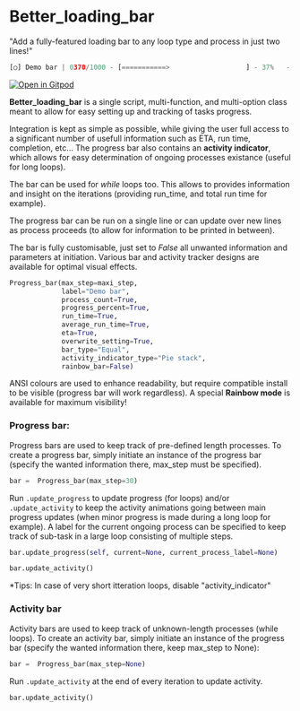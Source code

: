 # Better_loading_bar


"Add a fully-featured loading bar to any loop type and process in just two lines!"

```python
[○] Demo bar | 0370/1000 - [===========>                   ] - 37%   - iter/s: 0.08s - Run time: 0.08s - ETA: 51.70s
```
[![Open in Gitpod](https://gitpod.io/button/open-in-gitpod.svg)](https://gitpod.io/#https://github.com/vguillet/Better_loading_bar)

**Better_loading_bar** is a single script, multi-function, and multi-option class meant to allow for easy setting up and tracking of tasks progress. 

Integration is kept as simple as possible, while giving the user full access to a significant number of usefull information such as ETA, run time, completion, etc... The progress bar also contains an **activity indicator**, which allows for easy determination of ongoing processes existance (useful for long loops).

The bar can be used for *while* loops too. This allows to provides information and insight on the iterations (providing run_time, and total run time for example).

The progress bar can be run on a single line or can update over new lines as process proceeds (to allow for information to be printed in between).

The bar is fully customisable, just set to *False* all unwanted information and parameters at initiation. Various bar and activity tracker designs are available for optimal visual effects.

```python
Progress_bar(max_step=maxi_step,
             label="Demo bar",
             process_count=True,
             progress_percent=True,
             run_time=True,
             average_run_time=True,
             eta=True,
             overwrite_setting=True,
             bar_type="Equal",
             activity_indicator_type="Pie stack",
             rainbow_bar=False)
```

ANSI colours are used to enhance readability, but require compatible install to be visible (progress bar will work regardless). A special **Rainbow mode** is available for maximum visibility!

### Progress bar:

Progress bars are used to keep track of pre-defined length processes. To create a progress bar, simply initiate an instance of the progress bar (specify the wanted information there, max_step must be specified).

```python
bar =  Progress_bar(max_step=30)
```

Run `.update_progress` to update progress (for loops) and/or `.update_activity` to keep the activity animations going between main progress updates (when minor progress is made during a long loop for example). A label for the current ongoing process can be specified to keep track of sub-task in a large loop consisting of multiple steps.

```python
bar.update_progress(self, current=None, current_process_label=None)

bar.update_activity()
```

*Tips: In case of very short itteration loops, disable "activity_indicator" 

### Activity bar

Activity bars are used to keep track of unknown-length processes (while loops).
To create an activity bar, simply initiate an instance of the progress bar (specify the wanted information there, keep max_step to None):

```python
bar =  Progress_bar(max_step=None)
```

Run `.update_activity` at the end of every iteration to update activity.

```python
bar.update_activity()
```
